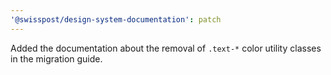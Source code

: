 ```yaml
---
'@swisspost/design-system-documentation': patch
---
```


Added the documentation about the removal of `.text-*` color utility classes in the migration guide.